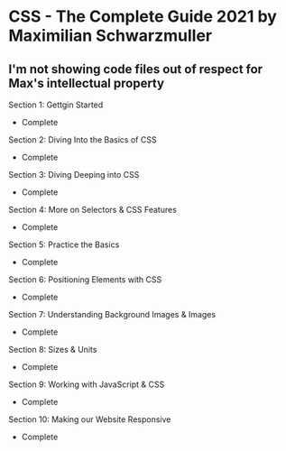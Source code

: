 # CSS - The Complete Guide 2021 by Maximilian Schwarzmuller

## I'm not showing code files out of respect for Max's intellectual property

Section 1: Gettgin Started

- Complete

Section 2: Diving Into the Basics of CSS

- Complete

Section 3: Diving Deeping into CSS

- Complete

Section 4: More on Selectors & CSS Features

- Complete

Section 5: Practice the Basics

- Complete

Section 6: Positioning Elements with CSS

- Complete

Section 7: Understanding Background Images & Images

- Complete

Section 8: Sizes & Units

- Complete

Section 9: Working with JavaScript & CSS

- Complete

Section 10: Making our Website Responsive

- Complete
